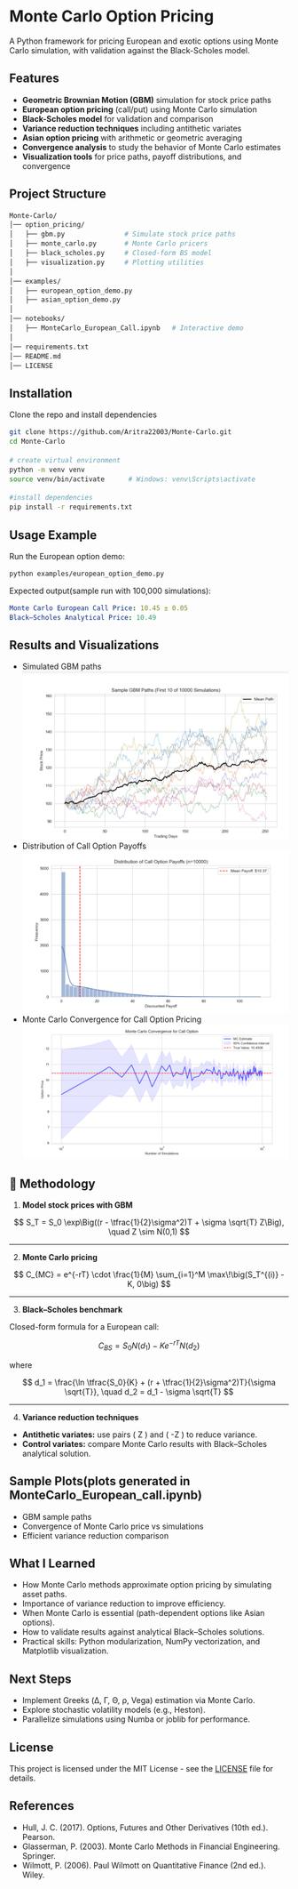 # Monte Carlo Option Pricing

A Python framework for pricing European and exotic options using Monte Carlo simulation, with validation against the Black-Scholes model.

## Features

- **Geometric Brownian Motion (GBM)** simulation for stock price paths
- **European option pricing** (call/put) using Monte Carlo simulation
- **Black-Scholes model** for validation and comparison
- **Variance reduction techniques** including antithetic variates
- **Asian option pricing** with arithmetic or geometric averaging
- **Convergence analysis** to study the behavior of Monte Carlo estimates
- **Visualization tools** for price paths, payoff distributions, and convergence


## Project Structure

```bash
Monte-Carlo/
│── option_pricing/
│   ├── gbm.py               # Simulate stock price paths
│   ├── monte_carlo.py       # Monte Carlo pricers
│   ├── black_scholes.py     # Closed-form BS model
│   ├── visualization.py     # Plotting utilities
│
│── examples/
│   ├── european_option_demo.py
│   ├── asian_option_demo.py
│
│── notebooks/
│   ├── MonteCarlo_European_Call.ipynb   # Interactive demo
│
│── requirements.txt
│── README.md
│── LICENSE

```
## Installation
Clone the repo and install dependencies

```bash
git clone https://github.com/Aritra22003/Monte-Carlo.git
cd Monte-Carlo

# create virtual environment
python -m venv venv
source venv/bin/activate      # Windows: venv\Scripts\activate

#install dependencies
pip install -r requirements.txt
```

## Usage Example

Run the European option demo:
```bash
python examples/european_option_demo.py

```

Expected output(sample run with 100,000 simulations):

```yaml
Monte Carlo European Call Price: 10.45 ± 0.05
Black–Scholes Analytical Price: 10.49

```
## Results and Visualizations

- Simulated GBM paths
  ![GBM Paths](https://github.com/Aritra22003/Monte-Carlo/blob/439ef94c3048efef3ffb9ec4c81f86c15195c5e4/gbm.png)
- Distribution of Call Option Payoffs
  ![Call Option Distribution](https://github.com/Aritra22003/Monte-Carlo/blob/8c64749f6cd9e8ebde6e9b7ece338e799cc5ff99/call%20option%20payoff.png)
- Monte Carlo Convergence for Call Option Pricing
  ![MC Convergence](https://github.com/Aritra22003/Monte-Carlo/blob/53d9c4a55ac0ac46b97e4db0c4228dc4706dcbb8/call%20option.png)

## 🔬 Methodology

1. **Model stock prices with GBM**

$$
S_T = S_0 \exp\Big((r - \tfrac{1}{2}\sigma^2)T + \sigma \sqrt{T} Z\Big), \quad Z \sim N(0,1)
$$

---

2. **Monte Carlo pricing**

$$
C_{MC} = e^{-rT} \cdot \frac{1}{M} \sum_{i=1}^M \max\!\big(S_T^{(i)} - K, 0\big)
$$

---

3. **Black–Scholes benchmark**

Closed-form formula for a European call:

$$
C_{BS} = S_0 N(d_1) - K e^{-rT} N(d_2)
$$

where

$$
d_1 = \frac{\ln \tfrac{S_0}{K} + (r + \tfrac{1}{2}\sigma^2)T}{\sigma \sqrt{T}}, 
\quad 
d_2 = d_1 - \sigma \sqrt{T}
$$

---

4. **Variance reduction techniques**

- **Antithetic variates:** use pairs \( Z \) and \( -Z \) to reduce variance.  
- **Control variates:** compare Monte Carlo results with Black–Scholes analytical solution.

## Sample Plots(plots generated in MonteCarlo_European_call.ipynb)

- GBM sample paths
- Convergence of Monte Carlo price vs simulations
- Efficient variance reduction comparison

## What I Learned

- How Monte Carlo methods approximate option pricing by simulating asset paths.
- Importance of variance reduction to improve efficiency.
- When Monte Carlo is essential (path-dependent options like Asian options).
- How to validate results against analytical Black–Scholes solutions.
- Practical skills: Python modularization, NumPy vectorization, and Matplotlib visualization.

## Next Steps

- Implement Greeks (Δ, Γ, Θ, ρ, Vega) estimation via Monte Carlo.
- Explore stochastic volatility models (e.g., Heston).
- Parallelize simulations using Numba or joblib for performance.

## License

This project is licensed under the MIT License - see the [LICENSE](LICENSE) file for details.

## References

- Hull, J. C. (2017). Options, Futures and Other Derivatives (10th ed.). Pearson.
- Glasserman, P. (2003). Monte Carlo Methods in Financial Engineering. Springer.
- Wilmott, P. (2006). Paul Wilmott on Quantitative Finance (2nd ed.). Wiley.
